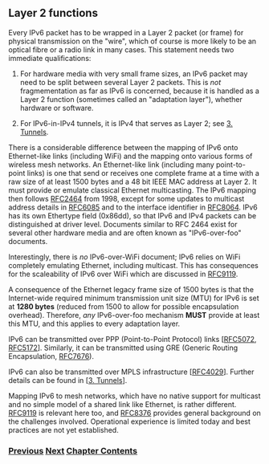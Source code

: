 ## Layer 2 functions

Every IPv6 packet has to be wrapped in a Layer 2 packet (or frame) for physical transmission on the "wire", which of course is more likely to be an optical fibre or a radio link in many cases. This statement needs two immediate qualifications:

1. For hardware media with very small frame sizes, an IPv6 packet may need to be split between several Layer 2 packets. This is *not* fragmementation as far as IPv6 is concerned, because it is handled as a Layer 2 function (sometimes called an "adaptation layer"), whether hardware or software.

2. For IPv6-in-IPv4 tunnels, it is IPv4 that serves as Layer 2; see [3. Tunnels](../3.%20Coexistence%20with%20Legacy%20IPv4/Tunnels.md).

There is a considerable difference between the mapping of IPv6 onto Ethernet-like links (including WiFi) and the mapping onto various forms of wireless mesh networks. An Ethernet-like link (including many point-to-point links) is one that send or receives one complete frame at a time with a raw size of at least 1500 bytes and a 48 bit IEEE MAC address at Layer 2. It must provide or emulate classical Ethernet multicasting. The IPv6 mapping then follows [RFC2464](https://www.rfc-editor.org/info/rfc2464) from 1998, except for some updates to multicast address details in [RFC6085](https://www.rfc-editor.org/info/rfc6085) and to the interface identifier in [RFC8064](https://www.rfc-editor.org/info/rfc8064). IPv6 has its own Ethertype field (0x86dd), so that IPv6 and IPv4 packets can be distinguished at driver level. Documents similar to RFC 2464 exist for several other hardware media and are often known as "IPv6-over-foo" documents.

Interestingly, there is *no* IPv6-over-WiFi document; IPv6 relies on WiFi completely emulating Ethernet, including multicast. This has consequences for the scaleability of IPv6 over WiFi which are discussed in [RFC9119](https://www.rfc-editor.org/info/rfc9119).

A consequence of the Ethernet legacy frame size of 1500 bytes is that the Internet-wide required minimum transmission unit size (MTU) for IPv6 is set at **1280 bytes** (reduced from 1500 to allow for possible encapsulation overhead). Therefore, *any* IPv6-over-foo mechanism **MUST** provide at least this MTU, and this applies to every adaptation layer.

IPv6 can be transmitted over PPP (Point-to-Point Protocol) links \[[RFC5072](https://www.rfc-editor.org/info/rfc5072), [RFC5172](https://www.rfc-editor.org/info/rfc5172)]. Similarly, it can be transmitted using GRE (Generic Routing Encapsulation, [RFC7676](https://www.rfc-editor.org/info/rfc7676)).

IPv6 can also be transmitted over MPLS infrastructure \[[RFC4029](https://www.rfc-editor.org/info/rfc4029)]. Further details can be found in \[[3. Tunnels](../3.%20Coexistence%20with%20Legacy%20IPv4/Tunnels.md)].

Mapping IPv6 to mesh networks, which have no native support for multicast and no simple model of a shared link like Ethernet, is rather different. [RFC9119](https://www.rfc-editor.org/info/rfc9119) is relevant here too, and [RFC8376](https://www.rfc-editor.org/info/rfc8376) provides general background on the challenges involved. Operational experience is limited today and best practices are not yet established.


<!-- Link lines generated automatically; do not delete -->
### [<ins>Previous</ins>](Addresses.md) [<ins>Next</ins>](Address%20resolution.md) [<ins>Chapter Contents</ins>](2.%20IPv6%20Basic%20Technology.md)
